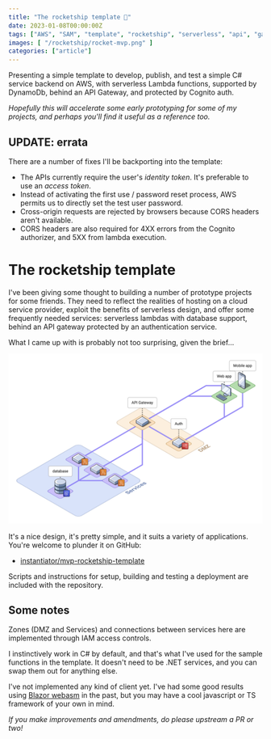 ```yaml
---
title: "The rocketship template 🚀"
date: 2023-01-08T00:00:00Z
tags: ["AWS", "SAM", "template", "rocketship", "serverless", "api", "gateway", "lambda", "dynamodb", "database", "cognito", "auth", "dotnet", "csharp" ]
images: [ "/rocketship/rocket-mvp.png" ]
categories: ["article"]
---
```


Presenting a simple template to develop, publish, and test a simple C# service backend on AWS, with serverless Lambda functions, supported by DynamoDb, behind an API Gateway, and protected by Cognito auth.

_Hopefully this will accelerate some early prototyping for some of my projects, and perhaps you'll find it useful as a reference too._

## UPDATE: errata

There are a number of fixes I'll be backporting into the template:

* The APIs currently require the user's _identity token_. It's preferable to use an _access token_.
* Instead of activating the first use / password reset process, AWS permits us to directly set the test user password.
* Cross-origin requests are rejected by browsers because CORS headers aren't available.
* CORS headers are also required for 4XX errors from the Cognito authorizer, and 5XX from lambda execution.

# The rocketship template

I've been giving some thought to building a number of prototype projects for some friends. They need to reflect the realities of hosting on a cloud service provider, exploit the benefits of serverless design, and offer some frequently needed services: serverless lambdas with database support, behind an API gateway protected by an authentication service.

What I came up with is probably not too surprising, given the brief...

![A diagram illustrating several services, each with access to a database; behind an API gateway, which has access to an auth service. A web app and mobile app both have access to the API Gateway and auth service, too.](https://raw.githubusercontent.com/instantiator/mvp-rocketship-template/main/documentation/images/rocket-mvp.png "A diagram illustrating several services, each with access to a database; behind an API gateway, which has access to an auth service. A web app and mobile app both have access to the API Gateway and auth service, too.")

It's a nice design, it's pretty simple, and it suits a variety of applications. You're welcome to plunder it on GitHub:

* [instantiator/mvp-rocketship-template](https://github.com/instantiator/mvp-rocketship-template)

Scripts and instructions for setup, building and testing a deployment are included with the repository.

## Some notes

Zones (DMZ and Services) and connections between services here are implemented through IAM access controls.

I instinctively work in C# by default, and that's what I've used for the sample functions in the template. It doesn't need to be .NET services, and you can swap them out for anything else.

I've not implemented any kind of client yet. I've had some good results using [Blazor webasm](https://dotnet.microsoft.com/en-us/apps/aspnet/web-apps/blazor) in the past, but you may have a cool javascript or TS framework of your own in mind.

_If you make improvements and amendments, do please upstream a PR or two!_


